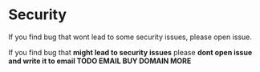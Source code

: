 # Security

If you find bug that wont lead to some security issues, please open issue. 

If you find bug that **might lead to security issues** please **dont open issue and write it to email TODO EMAIL BUY DOMAIN MORE**
